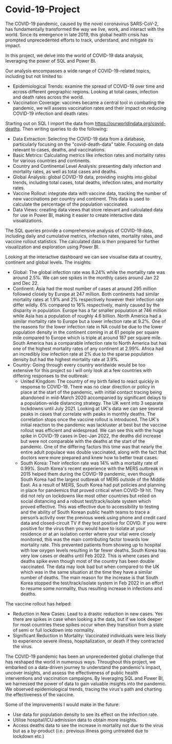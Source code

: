 # Covid-19-Project

The COVID-19 pandemic, caused by the novel coronavirus SARS-CoV-2, has fundamentally transformed the way we live, work, and interact with the world. Since its emergence in late 2019, this global health crisis has prompted unprecedented efforts to track, understand, and mitigate its impact. 

In this project, we delve into the world of COVID-19 data analysis, leveraging the power of SQL and Power BI. 

Our analysis encompasses a wide range of COVID-19-related topics, including but not limited to:
- Epidemiological Trends: examine the spread of COVID-19 over time and across different geographic regions. Looking at total cases, infection and death rates across the world.
- Vaccination Coverage: vaccines became a central tool in combating the pandemic, we will assess vaccination rates and their impact on reducing COVID-19 infection and death rates.

Starting out on SQL I import the data from https://ourworldindata.org/covid-deaths. Then writing queries to do the following:
- Data Extraction: Selecting the COVID-19 data from a database, particularly focusing on the "covid-death-data" table. Focusing on data relevant to cases, deaths, and vaccinations.
- Basic Metrics: Calculating metrics like infection rates and mortality rates for various countries and continents.
- Country and Continental Level Analysis: presenting daily infection and mortality rates, as well as total cases and deaths.
- Global Analysis: global COVID-19 data, providing insights into global trends, including total cases, total deaths, infection rates, and mortality rates.
- Vaccine Rollout: integrate data with vaccine data, tracking the number of new vaccinations per country and continent. This data is used to calculate the percentage of the population vaccinated.
- Data Views: creating data views that store relevant and calculated data for use in Power BI, making it easier to create interactive data visualizations.

The SQL queries provide a comprehensive analysis of COVID-19 data, including daily and cumulative metrics, infection rates, mortality rates, and vaccine rollout statistics. The calculated data is then prepared for further visualization and exploration using Power BI.


Looking at the interactive dashboard we can see visualise data at country, continent and  global levels. 
The insights:
- Global: The global infection rate was 8.24% while the mortality rate was around 2.5%. We can see spikes in the monthly cases around Jan 22 and Dec 22.
- Continent: Asia had the most number of cases at around 295 million followed closely by Europe at 247 million. Both continents had similar mortality rates at 1.9% and 2% respectively however their infection rate differ wildly. 6% compared to 16% respectively, mainly caused by the disparity in population. Europe has a far smaller population at 746 million while Asia has a population of roughly 4.6 billion. North America had a similar mortality rate to Europe but a lower infection rate at 9.2%. One of the reasons for the lower infection rate in NA could be due to the lower population density in the continent coming in at 61 people per square mile compared to Europe which is triple at around 187 per square mile. South America has a comparable infection rate to North America but has one of the highest mortality rates of any continent at 2.99%. Africa had an incredibly low infection rate at 2% due to the sparse population density but had the highest mortality rate at 3.9%.
- Country: Going through every country worldwide would be too extensive for this project so I will only look at a few countries with differing responses to the outbreak:
   - United Kingdom: The country of my birth failed to react quickly in response to COVID-19. There was no clear direction or policy in place at the start of the pandemic, with initial contact tracing being abandoned in mid-March 2020 accompanied by significant delays to a population-wide distancing strategy. The UK went into 3 separate lockdowns until July 2021. Looking at UK's data we can see several peaks in cases that correlate with peaks in monthly deaths. The correlation stops once the vaccine rollout is introduced. The UK's initial reaction to the pandemic was lackluster at best but the vaccine rollout was efficient and widespread. We can see this with the huge spike in COVID-19 cases in Dec-Jan 2022, the deaths did increase but were not comparable with the deaths at the start of the pandemic. One of the differing factors this time was that nearly the entire adult populace was double vaccinated, along with the fact that doctors were more prepared and knew how to better treat cases.
  - South Korea: Their infection rate was 14% with a mortality rate of 0.99%. South Korea's recent experience with the MERS outbreak in 2015 helped them during the COVID-19 pandemic, even though South Korea had the largest outbreak of MERS outside of the Middle East. As a result of MERS, South Korea had put policies and planning in place for pandemics that proved critical when COVID-19 hit. They did not rely on lockdowns like most other countries but relied on social distancing and a robust test/track/isolate system which proved effective. This was effective due to accessibility to testing and the ability of South Korean public health teams to trace a person’s activity over the previous week using phone and credit card data and closed-circuit TV if they test positive for COVID. If you were positive for the virus then you would have to isolate at your residence or at an isolation center where your vital were closely monitored, this was the main contributing factor towards low mortality rate. This prevented patients from showing up to hospital with low oxygen levels resulting in far fewer deaths. South Korea has very low cases or deaths until Feb 2022. This is where cases and deaths spike even though most of the country has been double vaccinated. The data may look bad but when compared to the UK which was in the same situation at the time they have a similar number of deaths. The main reason for the increase is that South Korea stopped the test/track/isolate system in Feb 2022 in an effort to resume some normality, thus resulting increase in infections and deaths.                     


The vaccine rollout has helped:
- Reduction in New Cases: Lead to a drastic reduction in new cases. Yes there are spikes in case when looking a the data, but if we look deeper for most countries these spikes occur when they transition from a state of semi or full lockdown into normality.
- Significant Reduction in Mortality: Vaccinated individuals were less likely to experience severe illness, hospitalization, or death if they contracted the virus.

The COVID-19 pandemic has been an unprecedented global challenge that has reshaped the world in numerous ways. Throughout this project, we embarked on a data-driven journey to understand the pandemic's impact, uncover insights, and assess the effectiveness of public health interventions and vaccination campaigns. By leveraging SQL and Power BI, we harnessed the power of data to gain valuable insights into the pandemic. We observed epidemiological trends, tracing the virus's path and charting the effectiveness of the vaccine.

Some of the improvements I would make in the future:
- Use data for population density to see its effect on the infection rate.
- Utilise hospital/ICU admission data to obtain more insights.
- Access deaths data to see the increase in mortality not due to the virus but as a by-product (i.e.: previous illness going untreated due to lockdown etc.)

